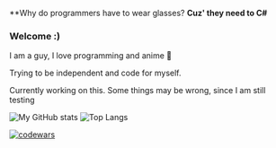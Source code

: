 **Why do programmers have to wear glasses?
  **Cuz' they need to C#**


### Welcome :)
I am a guy, I love programming and anime 🐾

Trying to be independent and code for myself.



Currently working on this. Some things may be wrong, since I am still testing

![My GitHub stats](https://github-readme-stats.vercel.app/api?username=gXLg&theme=dark&show_icons=true)
![Top Langs](https://github-readme-stats.vercel.app/api/top-langs/?username=gXLg&theme=dark&layout=compact)



[![codewars](https://www.codewars.com/users/Kemuri/badges/large)](https://www.codewars.com/users/Kemuri)
